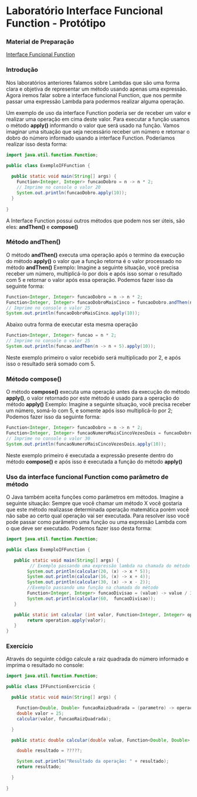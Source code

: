 # Laboratório Interface Funcional Function - Protótipo

### Material de Preparação

[Interface Funcional Function](https://www.geeksforgeeks.org/function-interface-in-java-with-examples/)

### Introdução

Nos laboratórios anteriores falamos sobre Lambdas que são uma forma clara e objetiva de representar um método usando apenas uma expressão.
Agora iremos falar sobre a interface funcional Function, que nos permite passar uma expressão Lambda para podermos realizar alguma operação.


Um exemplo de uso da interface Function poderia ser de receber um valor e realizar uma operação em cima deste valor.
Para executar a função usamos o método **apply()** informando o valor que será usado na função.
Vamos imaginar uma situação que seja necessário receber um número e retornar o dobro do número informado usando a interface Function.
Poderíamos realizar isso desta forma:

```java
import java.util.function.Function;

public class ExemploIFFunction {
    
  public static void main(String[] args) {
    Function<Integer, Integer> funcaoDobro = n -> n * 2;
    // Imprime no console o valor 20
    System.out.println(funcaoDobro.apply(10));
  }
    
}
```
A Interface Function possui outros métodos que podem nos ser úteis, são eles: **andThen()** e **compose()**

### Método andThen()
O método **andThen()** executa uma operação após o termino da execução do método **apply()** o valor que a função retorna é o valor processado no método **andThen()**
Exemplo:
Imagine a seguinte situação, você precisa receber um número, multiplicá-lo por dois e após isso somar o resultado com 5 e retornar o valor após essa operação.
Podemos fazer isso da seguinte forma:

```java
Function<Integer, Integer> funcaoDobro = n -> n * 2;
Function<Integer, Integer> funcaoDobroMaisCinco = funcaoDobro.andThen(n -> n + 5);
// Imprime no console o valor 25
System.out.println(funcaoDobroMaisCinco.apply(10));
```

Abaixo outra forma de executar esta mesma operação

```java
Function<Integer, Integer> funcao = n * 2;
// Imprime no console o valor 25
System.out.println(funcao.andThen(n -> n + 5).apply(10));
```

Neste exemplo primeiro o valor recebido será multiplicado por 2, e após isso o resultado será somado com 5.


### Método compose()

O método **compose()** executa uma operação antes da execução do método **apply()**, o valor retornado por este método é usado para a operação do método **apply()**
Exemplo:
Imagine a seguinte situação, você precisa receber um número, somá-lo com 5, e somente após isso multiplicá-lo por 2;
Podemos fazer isso da seguinte forma:

```java
Function<Integer, Integer> funcaoDobro = n -> n * 2;
Function<Integer, Integer> funcaoNumeroMaisCincoVezesDois = funcaoDobro.compose(n -> n + 5);
// Imprime no console o valor 30
System.out.println(funcaoNumeroMaisCincoVezesDois.apply(10));
```

Neste exemplo primeiro é executada a expressão presente dentro do método **compose()** e após isso é executada a função do método **apply()** 


### Uso da interface funcional Function como parâmetro de método

O Java também aceita funções como parâmetros em métodos.
Imagine a seguinte situação:
Sempre que você chamar um método X você gostaria que este método realizasse determinada operação matemática porém você não sabe ao certo qual operação vai ser executada.
Para resolver isso você pode passar como parâmetro uma função ou uma expressão Lambda com o que deve ser executado.
Podemos fazer isso desta forma:



```java
import java.util.function.Function;

public class ExemploIFFunction {

   public static void main(String[] args) {
         // Exemplo passando uma expressão lambda na chamada do método 
        System.out.println(calcular(20, (x) -> x * 5));
        System.out.println(calcular(16, (x) -> x + 4));
        System.out.println(calcular(30, (x) -> x - 2));
        //Exemplo passando uma função na chamada do método
        Function<Integer, Integer> funcaoDivisao = (value) -> value / 3;
        System.out.println(calcular(60,  funcaoDivisao));
   }

   public static int calcular (int valor, Function<Integer, Integer> operation){
        return operation.apply(valor);
   }
}
```

### Exercício
Através do seguinte código calcule a raiz quadrada do número informado e imprima o resultado no console:

```java
import java.util.function.Function;

public class IFFunctionExercicio {

  public static void main(String[] args) {

    Function<Double, Double> funcaoRaizQuadrada = (parametro) -> operacao;
    double valor = 25;
    calcular(valor, funcaoRaizQuadrada);

  }

  public static double calcular(double value, Function<Double, Double> operation){

    double resultado = ?????;

    System.out.println("Resultado da operação: " + resultado);
    return resultado;

  }
  
}
```